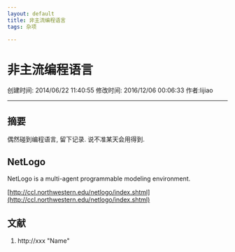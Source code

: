 ```yaml
---
layout: default
title: 非主流编程语言
tags: 杂项

---
```


# 非主流编程语言
创建时间: 2014/06/22 11:40:55  修改时间: 2016/12/06 00:06:33 作者:lijiao

----

## 摘要

偶然碰到编程语言, 留下记录. 说不准某天会用得到.

## NetLogo

NetLogo is a multi-agent programmable modeling environment.

[http://ccl.northwestern.edu/netlogo/index.shtml](http://ccl.northwestern.edu/netlogo/index.shtml)

## 文献

1. http://xxx  "Name"


